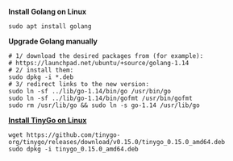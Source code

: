 
**Install Golang on Linux**

```
sudo apt install golang
```

**Upgrade Golang manually**

```
# 1/ download the desired packages from (for example):
# https://launchpad.net/ubuntu/+source/golang-1.14
# 2/ install them:
sudo dpkg -i *.deb
# 3/ redirect links to the new version:
sudo ln -sf ../lib/go-1.14/bin/go /usr/bin/go
sudo ln -sf ../lib/go-1.14/bin/gofmt /usr/bin/gofmt
sudo rm /usr/lib/go && sudo ln -s go-1.14 /usr/lib/go
```

**[Install TinyGo on Linux](https://tinygo.org/getting-started/linux/)**

```
wget https://github.com/tinygo-org/tinygo/releases/download/v0.15.0/tinygo_0.15.0_amd64.deb
sudo dpkg -i tinygo_0.15.0_amd64.deb
```
